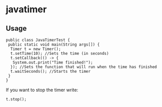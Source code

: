 # javatimer
 
## Usage

```
public class JavaTimerTest {
 public static void main(String args[]) {
  Timer t = new Timer();
  t.setTime(10); //Sets the time (in seconds)
  t.setCallback(() -> {
   System.out.print("Time finished!");
  }); //Sets the function that will run when the time has finished
  t.waitSeconds(); //Starts the timer
 } 
}
```
If you want to stop the timer write:
```
t.stop();
```
